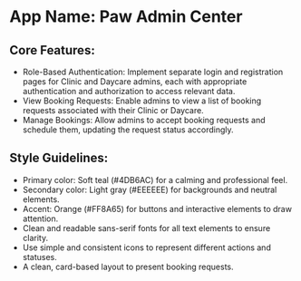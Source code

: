 # **App Name**: Paw Admin Center

## Core Features:

- Role-Based Authentication: Implement separate login and registration pages for Clinic and Daycare admins, each with appropriate authentication and authorization to access relevant data.
- View Booking Requests: Enable admins to view a list of booking requests associated with their Clinic or Daycare.
- Manage Bookings: Allow admins to accept booking requests and schedule them, updating the request status accordingly.

## Style Guidelines:

- Primary color: Soft teal (#4DB6AC) for a calming and professional feel.
- Secondary color: Light gray (#EEEEEE) for backgrounds and neutral elements.
- Accent: Orange (#FF8A65) for buttons and interactive elements to draw attention.
- Clean and readable sans-serif fonts for all text elements to ensure clarity.
- Use simple and consistent icons to represent different actions and statuses.
- A clean, card-based layout to present booking requests.